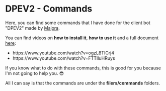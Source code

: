 # DPEV2 - Commands

Here, you can find some commands that I have done for the client bot "DPEV2" made by <a href="//xat.me/Majora">Majora</a>. <br />

You can find videos on <strong>how to install it</strong>, <strong>how to use it</strong> and a full document <a href="https://pastebin.com/0s9uR0B5">here</a>: 
<ul>
  <li>https://www.youtube.com/watch?v=ogzL8TICrj4</li>
  <li>https://www.youtube.com/watch?v=FTTlIuHRuys</li>
</ul>

If you know what to do with these commands, this is good for you because I'm not going to help you. 😎<br />

All I can say is that the commands are under the <strong>filers/commands</strong> folders.
